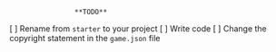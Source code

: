                     **TODO**
  
[ ] Rename from `starter` to your project
[ ] Write code
[ ] Change the copyright statement in the `game.json` file
